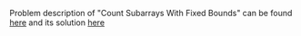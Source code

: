 Problem description of "Count Subarrays With Fixed Bounds" can be found [here](https://leetcode.com/problems/count-subarrays-with-fixed-bounds/) and its solution [here](https://github.com/aurimas13/Solutions-To-Problems/blob/main/LeetCode/Python%20Solutions/Count%20Subarrays%20With%20Fixed%20Bounds/count.py)